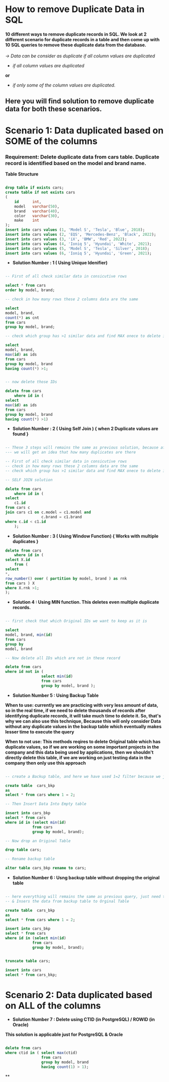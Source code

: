 # How to remove Duplicate Data in SQL

#### **10 different ways to remove duplicate records in SQL. We look at 2 different scenario for duplicate records in a table and then come up with 10 SQL queries to remove these duplicate data from the database.**

*-> Data can be consider as duplicate if all column values are duplicated*

* *if all column values are duplicated*

**or**

* *if only some of the column values are duplicated.*

## Here you will find solution to remove duplicate data for both these scenarios. 

# Scenario 1: Data duplicated based on SOME of the columns 

### Requirement: Delete duplicate data from cars table. Duplicate record is identified based on the model and brand name.

**Table Structure**

```sql

drop table if exists cars;
create table if not exists cars
(
    id      int,
    model   varchar(50),
    brand   varchar(40),
    color   varchar(30),
    make    int
);
insert into cars values (1, 'Model S', 'Tesla', 'Blue', 2018);
insert into cars values (2, 'EQS', 'Mercedes-Benz', 'Black', 2022);
insert into cars values (3, 'iX', 'BMW', 'Red', 2022);
insert into cars values (4, 'Ioniq 5', 'Hyundai', 'White', 2021);
insert into cars values (5, 'Model S', 'Tesla', 'Silver', 2018);
insert into cars values (6, 'Ioniq 5', 'Hyundai', 'Green', 2021);

```

* **Solution Number : 1 ( Using Unique Idenifier)**

``` sql

-- First of all check similar data in consicutive rows

select * from cars
order by model, brand;

-- check in how many rows these 2 columns data are the same

select
model, brand, 
count(*) as cnt 
from cars 
group by model, brand;

-- check which group has >1 similar data and find MAX onece to delete it 

select
model, brand, 
max(id) as ids  
from cars 
group by model, brand
having count(*) >1;


-- now delete those IDs 

delete from cars 
	where id in ( 
select
max(id) as ids  
from cars 
group by model, brand
having count(*) >1)

```

* **Solution Number : 2 ( Using Self Join ) { when 2 Duplicate values are found }**

``` sql

-- These 3 steps will remains the same as previous solution, because after executing those queries,
--- we will get an idea that how many duplicates are there

-- First of all check similar data in consicutive rows
-- check in how many rows these 2 columns data are the same
-- check which group has >1 similar data and find MAX onece to delete it

-- SELF JOIN solution

delete from cars 
	where id in (
select 
	c1.id
from cars c 
join cars c1 on c.model = c1.model and 
                c.brand = c1.brand
where c.id < c1.id
	);

```

* **Solution Number : 3 ( Using Window Function) { Works with multiple duplicates }**

``` sql
delete from cars 
	where id in (
select X.id
	from (
select 
*,
row_number() over ( partition by model, brand ) as rnk 
from cars ) X
where X.rnk >1;
);
```

* **Solution 4 : Using MIN function. This deletes even multiple duplicate records.**

``` sql

-- first check that which Original IDs we want to keep as it is

select 
model, brand, min(id)
from cars 
group by 
model, brand

-- Now delete all IDs which are not in these record

delete from cars 
where id not in ( 
				select min(id)
				from cars 
				group by model, brand );

```

* **Solution Number 5 : Using Backup Table**

**When to use: currently we are practicing with very less amount of data, so in the real time, if we need to delete thousands of records after identifying duplicate records, it will take much time to delete it. So, that's why we can also use this technique, Because this will only consider Data without any duplicate values in the backup table which eventually makes lesser time to execute the query**

**When to not use: This methods reqires to delete Original table which has duplicate values, so if we are working on some important projects in the company and this data being used by applications, then we shouldn't directly delete this table, if we are working on just testing data in the company then only use this approach** 

``` sql

-- create a Backup table, and here we have used 1=2 filter because we just want to get table structure with empty data

create table  cars_bkp 
as
select * from cars where 1 = 2;

-- Then Insert Data Into Empty table

insert into cars_bkp
select * from cars 
where id in (select min(id)
			from cars 
			group by model, brand);

-- Now drop an Original Table

drop table cars;

-- Rename backup table

alter table cars_bkp rename to cars;

```

* **Solution Number 6 : Usng backup table without dropping the original table**

``` sql

-- here everything will remains the same as previous query, just need to Truncate the table ( will delete just data not entire table structure )
-- & Insers the data from backup table to Orginal Table

create table  cars_bkp 
as
select * from cars where 1 = 2;

insert into cars_bkp
select * from cars 
where id in (select min(id)
			from cars 
			group by model, brand);


truncate table cars; 

insert into cars 
select * from cars_bkp; 

```

# Scenario 2: Data duplicated based on ALL of the columns

* **Solution Number 7 : Delete using CTID (in PostgreSQL) / ROWID (in Oracle)**

**This solution is applicable just for PostgreSQL & Oracle**

```sql

delete from cars
where ctid in ( select max(ctid)
                from cars
                group by model, brand
                having count(1) > 1);

```

**




















































```




